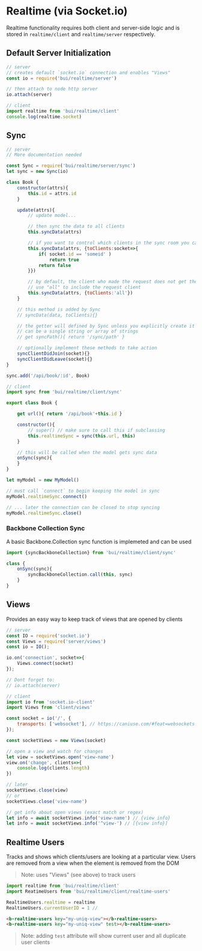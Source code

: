 Realtime (via Socket.io)
=========================

Realtime functionality requires both client and server-side logic and is stored in `realtime/client` and `realtime/server` respectively.

## Default Server Initialization

```js
// server
// creates default `socket.io` connection and enables "Views"
const io = require('bui/realtime/server')

// then attach to node http server
io.attach(server)
```

```js
// client
import realtime from 'bui/realtime/client'
console.log(realtime.socket)
```


## Sync

```js
// server
// More documentation needed

const Sync = require('bui/realtime/server/sync')
let sync = new Sync(io)

class Book {
    constructor(attrs){
        this.id = attrs.id
    }

    update(attrs){
        // update model...

        // then sync the data to all clients
        this.syncData(attrs)

        // if you want to control which clients in the sync room you can like this:
        this.syncData(attrs, {toClients:socket=>{
            if( socket.id == 'someid' )
                return true
            return false
        }})

        // by default, the client who made the request does not get the sync
        // use "all" to include the request client
        this.syncData(attrs, {toClients:'all'})
    }

    // this method is added by Sync
    // syncData(data, toClients){}

    // the getter will defined by Sync unless you explicitly create it
    // can be a single string or array of strings
    // get syncPath(){ return '/sync/path' }

    // optionally implement these methods to take action
    syncClientDidJoin(socket){}
    syncClientDidLeave(socket){}
}

sync.add('/api/book/:id', Book)
```

```js
// client
import sync from 'bui/realtime/client/sync'

export class Book {

    get url(){ return '/api/book'+this.id }

    constructor(){
        // super() // make sure to call this if subclassing
        this.realtimeSync = sync(this.url, this)
    }

    // this will be called when the model gets sync data
    onSync(sync){
    }
}

let myModel = new MyModel()

// must call `connect` to begin keeping the model in sync
myModel.realtimeSync.connect()

// ... later the connection can be closed to stop syncing
myModel.realtimeSync.close()
```

### Backbone Collection Sync
A basic Backbone.Collection sync function is implemeted and can be used
```js
import {syncBackboneCollection} from 'bui/realtime/client/sync'

class {
    onSync(sync){
        syncBackboneCollection.call(this, sync)
    }
}

```


## Views
Provides an easy way to keep track of views that are opened by clients

```js
// server
const IO = require('socket.io')
const Views = require('server/views')
const io = IO();

io.on('connection', socket=>{
    Views.connect(socket)
});

// Dont forget to:
// io.attach(server)
```

```js
// client
import io from 'socket.io-client'
import Views from 'client/views'

const socket = io('/', {
    transports: ['websocket'], // https://caniuse.com/#feat=websockets
});

const socketViews = new Views(socket)

// open a view and watch for changes
let view = socketViews.open('view-name')
view.on('change', clients=>{
    console.log(clients.length)
})

// later
socketViews.close(view)
// or
socketViews.close('view-name')

// get info about open views (exact match or regex)
let info = await socketViews.info('view-name') // {view info}
let info = await socketViews.info('^view-') // [{view info}]
```


## Realtime Users
Tracks and shows which clients/users are looking at a particular view. Users are removed from a view when the element is removed from the DOM

> Note: uses "Views" (see above) to track users

```js
import realtime from 'bui/realtime/client'
import ReatimeUsers from 'bui/realtime/client/realtime-users'

RealtimeUsers.realtime = realtime
RealtimeUsers.currentUserID = 1 // 
```

```html
<b-realtime-users key="my-uniq-view"></b-realtime-users>
<b-realtime-users key="my-uniq-view" test></b-realtime-users>
```

> Note: adding `test` attribute will show current user and all duplicate user clients